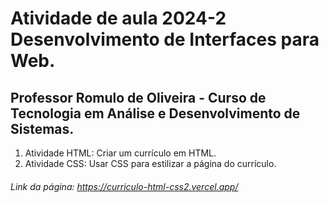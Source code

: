 # Atividade de aula  2024-2 Desenvolvimento de Interfaces para Web.
## Professor Romulo de Oliveira - Curso de Tecnologia em Análise e Desenvolvimento de Sistemas.
<ol>
  <li>Atividade HTML: Criar um currículo em HTML. </li>
  <li>Atividade CSS: Usar CSS para estilizar a página do currículo. </li>
</ol>

###### Link da página: https://curriculo-html-css2.vercel.app/

